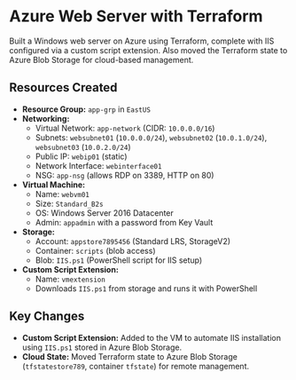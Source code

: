 # Azure Web Server with Terraform

Built a Windows web server on Azure using Terraform, complete with IIS configured via a custom script extension. Also moved the Terraform state to Azure Blob Storage for cloud-based management.

## Resources Created
- **Resource Group:** `app-grp` in `EastUS`
- **Networking:**
  - Virtual Network: `app-network` (CIDR: `10.0.0.0/16`)
  - Subnets: `websubnet01` (`10.0.0.0/24`), `websubnet02` (`10.0.1.0/24`), `websubnet03` (`10.0.2.0/24`)
  - Public IP: `webip01` (static)
  - Network Interface: `webinterface01`
  - NSG: `app-nsg` (allows RDP on 3389, HTTP on 80)
- **Virtual Machine:**
  - Name: `webvm01`
  - Size: `Standard_B2s`
  - OS: Windows Server 2016 Datacenter
  - Admin: `appadmin` with a password from Key Vault
- **Storage:**
  - Account: `appstore7895456` (Standard LRS, StorageV2)
  - Container: `scripts` (blob access)
  - Blob: `IIS.ps1` (PowerShell script for IIS setup)
- **Custom Script Extension:**
  - Name: `vmextension`
  - Downloads `IIS.ps1` from storage and runs it with PowerShell

## Key Changes
- **Custom Script Extension:** Added to the VM to automate IIS installation using `IIS.ps1` stored in Azure Blob Storage.
- **Cloud State:** Moved Terraform state to Azure Blob Storage (`tfstatestore789`, container `tfstate`) for remote management.

